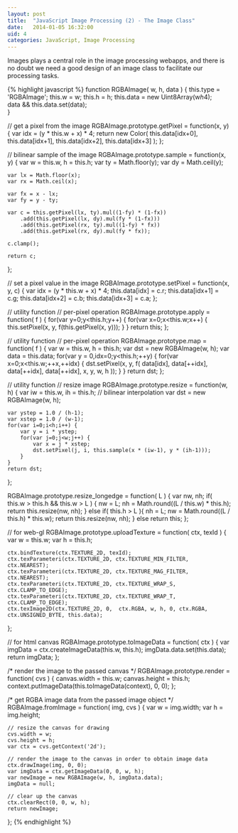 ```yaml
---
layout: post
title:  "JavaScript Image Processing (2) - The Image Class"
date:   2014-01-05 16:32:00
uid: 4
categories: JavaScript, Image Processing
---
```


Images plays a central role in the image processing webapps, and there is no doubt we need a good design of an image class to facilitate our processing tasks.

{% highlight javascript %}
function RGBAImage( w, h, data )
{
	this.type = 'RGBAImage';
    this.w = w;
    this.h = h;
    this.data = new Uint8Array(w*h*4);	
    data && this.data.set(data);	
}

// get a pixel from the image
RGBAImage.prototype.getPixel = function(x, y) {
    var idx = (y * this.w + x) * 4;
    return new Color(
        this.data[idx+0],
        this.data[idx+1],
        this.data[idx+2],
        this.data[idx+3]
    );
};

// bilinear sample of the image
RGBAImage.prototype.sample = function(x, y) {
    var w = this.w, h = this.h;
    var ty = Math.floor(y);
    var dy = Math.ceil(y);

    var lx = Math.floor(x);
    var rx = Math.ceil(x);

    var fx = x - lx;
    var fy = y - ty;

    var c = this.getPixel(lx, ty).mul((1-fy) * (1-fx))
        .add(this.getPixel(lx, dy).mul(fy * (1-fx)))
        .add(this.getPixel(rx, ty).mul((1-fy) * fx))
        .add(this.getPixel(rx, dy).mul(fy * fx));

    c.clamp();

    return c;
};

// set a pixel value in the image
RGBAImage.prototype.setPixel = function(x, y, c) {
    var idx = (y * this.w + x) * 4;
    this.data[idx] = c.r;
    this.data[idx+1] = c.g;
    this.data[idx+2] = c.b;
    this.data[idx+3] = c.a;
};

// utility function
// per-pixel operation
RGBAImage.prototype.apply = function( f ) {
    for(var y=0;y<this.h;y++) {
        for(var x=0;x<this.w;x++) {
            this.setPixel(x, y, f(this.getPixel(x, y)));
        }
    }
    return this;
};

// utility function
// per-pixel operation
RGBAImage.prototype.map = function( f ) {
    var w = this.w, h = this.h;
    var dst = new RGBAImage(w, h);
    var data = this.data;
	for(var y = 0,idx=0;y<this.h;++y) {
		for(var x=0;x<this.w;++x,++idx) {
            dst.setPixel(x, y, f(
                data[idx],
                data[++idx],
                data[++idx],
                data[++idx],
                x, y, w, h
            ));
		}
	}
	return dst;
};

// utility function
// resize image
RGBAImage.prototype.resize = function(w, h) {
    var iw = this.w, ih = this.h;
    // bilinear interpolation
    var dst = new RGBAImage(w, h);

    var ystep = 1.0 / (h-1);
    var xstep = 1.0 / (w-1);
    for(var i=0;i<h;i++) {
        var y = i * ystep;
        for(var j=0;j<w;j++) {
            var x = j * xstep;
            dst.setPixel(j, i, this.sample(x * (iw-1), y * (ih-1)));
        }
    }
    return dst;
};

RGBAImage.prototype.resize_longedge = function( L ) {
    var nw, nh;
    if( this.w > this.h && this.w > L ) {
        nw = L;
        nh = Math.round((L / this.w) * this.h);
        return this.resize(nw, nh);
    }
    else if( this.h > L ){
        nh = L;
        nw = Math.round((L / this.h) * this.w);
        return this.resize(nw, nh);
    }
    else return this;
};

// for web-gl
RGBAImage.prototype.uploadTexture = function( ctx, texId )
{
    var w = this.w;
    var h = this.h;

    ctx.bindTexture(ctx.TEXTURE_2D, texId);
    ctx.texParameteri(ctx.TEXTURE_2D, ctx.TEXTURE_MIN_FILTER, ctx.NEAREST);
    ctx.texParameteri(ctx.TEXTURE_2D, ctx.TEXTURE_MAG_FILTER, ctx.NEAREST);
    ctx.texParameteri(ctx.TEXTURE_2D, ctx.TEXTURE_WRAP_S, ctx.CLAMP_TO_EDGE);
    ctx.texParameteri(ctx.TEXTURE_2D, ctx.TEXTURE_WRAP_T, ctx.CLAMP_TO_EDGE);
    ctx.texImage2D(ctx.TEXTURE_2D, 0,  ctx.RGBA, w, h, 0, ctx.RGBA, ctx.UNSIGNED_BYTE, this.data);
};

// for html canvas
RGBAImage.prototype.toImageData = function( ctx ) {
    var imgData = ctx.createImageData(this.w, this.h);
    imgData.data.set(this.data);
    return imgData;
};

/* render the image to the passed canvas */
RGBAImage.prototype.render = function( cvs ) {
	canvas.width = this.w;
	canvas.height = this.h;
	context.putImageData(this.toImageData(context), 0, 0);
};

/* get RGBA image data from the passed image object */
RGBAImage.fromImage = function( img, cvs ) {
    var w = img.width;
    var h = img.height;

    // resize the canvas for drawing
    cvs.width = w;
	cvs.height = h;
	var ctx = cvs.getContext('2d');

    // render the image to the canvas in order to obtain image data
    ctx.drawImage(img, 0, 0);
    var imgData = ctx.getImageData(0, 0, w, h);
    var newImage = new RGBAImage(w, h, imgData.data);
    imgData = null;

    // clear up the canvas
    ctx.clearRect(0, 0, w, h);
    return newImage;
};
{% endhighlight %}
